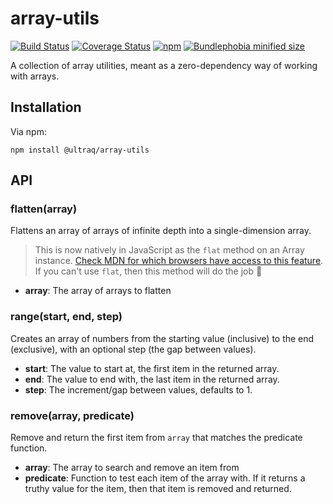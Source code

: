 
array-utils
===========

[![Build Status](https://github.com/ultraq/array-utils/actions/workflows/build.yml/badge.svg)](https://github.com/ultraq/array-utils/actions)
[![Coverage Status](https://coveralls.io/repos/github/ultraq/array-utils/badge.svg?branch=main)](https://coveralls.io/github/ultraq/array-utils?branch=main)
[![npm](https://img.shields.io/npm/v/@ultraq/array-utils.svg?maxAge=3600)](https://www.npmjs.com/package/@ultraq/array-utils)
[![Bundlephobia minified size](https://img.shields.io/bundlephobia/min/@ultraq/array-utils)](https://bundlephobia.com/result?p=@ultraq/array-utils)

A collection of array utilities, meant as a zero-dependency way of working with
arrays.


Installation
------------

Via npm:

```
npm install @ultraq/array-utils
```


API
---

### flatten(array)

Flattens an array of arrays of infinite depth into a single-dimension array.

> This is now natively in JavaScript as the `flat` method on an Array instance.
> [Check MDN for which browsers have access to this feature](https://developer.mozilla.org/en-US/docs/Web/JavaScript/Reference/Global_Objects/Array/flat).
> If you can't use `flat`, then this method will do the job 🙂

 - **array**: The array of arrays to flatten

### range(start, end, step)

Creates an array of numbers from the starting value (inclusive) to the end
(exclusive), with an optional step (the gap between values).

 - **start**: The value to start at, the first item in the returned array.
 - **end**: The value to end with, the last item in the returned array.
 - **step**: The increment/gap between values, defaults to 1.

### remove(array, predicate)

Remove and return the first item from `array` that matches the predicate
function.

 - **array**: The array to search and remove an item from
 - **predicate**: Function to test each item of the array with.  If it returns a
   truthy value for the item, then that item is removed and returned.

